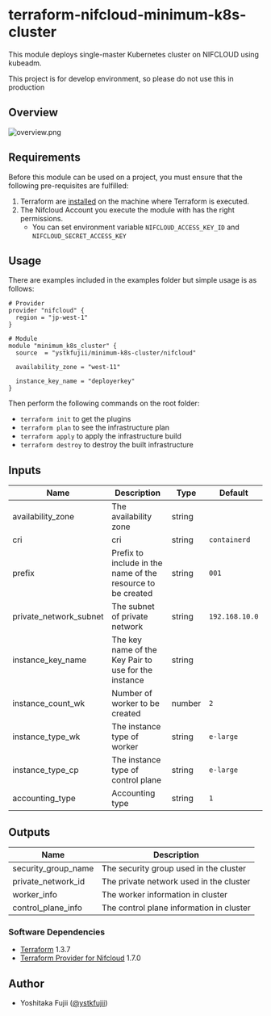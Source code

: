 # terraform-nifcloud-minimum-k8s-cluster

This module deploys single-master Kubernetes cluster on NIFCLOUD using kubeadm.

This project is for develop environment, so please do not use this in production

## Overview

![overview.png](https://raw.githubusercontent.com/ystkfujii/terraform-nifcloud-minimum-k8s-cluster/main/images/overview.png)

## Requirements

Before this module can be used on a project, you must ensure that the following pre-requisites are fulfilled:

1. Terraform are [installed](#software-dependencies) on the machine where Terraform is executed.
2. The Nifcloud Account you execute the module with has the right permissions.
    - You can set environment variable `NIFCLOUD_ACCESS_KEY_ID` and `NIFCLOUD_SECRET_ACCESS_KEY`

## Usage

There are examples included in the examples folder but simple usage is as follows:

```hcl
# Provider
provider "nifcloud" {
  region = "jp-west-1"
}

# Module
module "minimum_k8s_cluster" {
  source  = "ystkfujii/minimum-k8s-cluster/nifcloud"

  availability_zone = "west-11"

  instance_key_name = "deployerkey"
}
```

Then perform the following commands on the root folder:

- `terraform init` to get the plugins
- `terraform plan` to see the infrastructure plan
- `terraform apply` to apply the infrastructure build
- `terraform destroy` to destroy the built infrastructure

## Inputs

| Name                   | Description                                                 | Type   | Default        |
| ---------------------- | ----------------------------------------------------------- | ------ | -------------- |
| availability_zone      | The availability zone                                       | string |                |
| cri                    | cri                                                         | string | `containerd`   |
| prefix                 | Prefix to include in the name of the resource to be created | string | `001`          |
| private_network_subnet | The subnet of private network                               | string | `192.168.10.0` |
| instance_key_name      | The key name of the Key Pair to use for the instance        | string |                |
| instance_count_wk      | Number of worker to be created                              | number | `2`            |
| instance_type_wk       | The instance type of worker                                 | string | `e-large`      |
| instance_type_cp       | The instance type of control plane                          | string | `e-large`      |
| accounting_type        | Accounting type                                             | string | `1`            |

## Outputs

| Name                | Description                              |
| ------------------- | ---------------------------------------- |
| security_group_name | The security group used in the cluster   |
| private_network_id  | The private network used in the cluster  |
| worker_info         | The worker information in cluster        |
| control_plane_info  | The control plane information in cluster |

### Software Dependencies

- [Terraform](https://www.terraform.io/downloads.html) 1.3.7
- [Terraform Provider for Nifcloud](https://registry.terraform.io/providers/nifcloud/nifcloud/latest) 1.7.0

## Author

- Yoshitaka Fujii ([@ystkfujii](https://github.com/ystkfujii))
